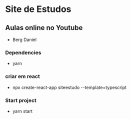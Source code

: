 # Site de Estudos


## Aulas online no Youtube

- Berg Daniel


### Dependencies
- yarn


### criar em react

- npx create-react-app siteestudo --template=typescript


### Start project

- yarn start
